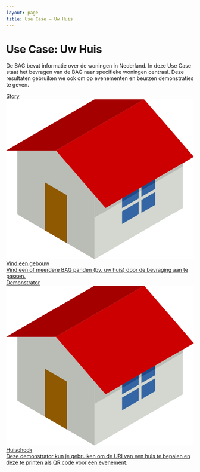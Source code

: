 ```yaml
---
layout: page
title: Use Case ― Uw Huis
---
```

# Use Case: Uw Huis

De BAG bevat informatie over de woningen in Nederland.  In deze Use Case staat het bevragen van de BAG naar specifieke woningen
centraal.  Deze resultaten gebruiken we ook om op evenementen en beurzen demonstraties te geven.

<div class="cards-wrapper">
  <a href="/stories/vind-een-gebouw">
    <div class="card">
      <div class="card-type">Story</div>
      <img class="card-image" src="/assets/images/huis.png">
      <div class="card-title">Vind een gebouw</div>
      <div class="card-description">Vind een of meerdere BAG panden (bv. uw huis) door de bevraging aan te passen.</div>
    </div>
  </a>
  <a href="/demonstrators/huischeck">
    <div class="card">
      <div class="card-type">Demonstrator</div>
      <img class="card-image" src="/assets/images/huis.png">
      <div class="card-title">Huischeck</div>
      <div class="card-description">Deze demonstrator kun je gebruiken om de URI van een huis te bepalen en deze te printen als QR code voor een evenement.</div>
    </div>
  </a>
</div>
